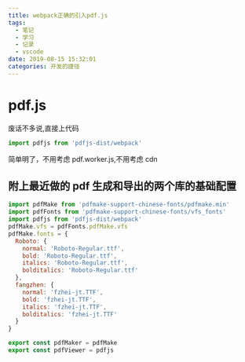 ```yaml
---
title: webpack正确的引入pdf.js
tags:
  - 笔记
  - 学习
  - 记录
  - vscode
date: 2019-08-15 15:32:01
categories: 开发的捷径
---
```


# pdf.js

废话不多说,直接上代码

```javascript
import pdfjs from 'pdfjs-dist/webpack'
```

简单明了，不用考虑 pdf.worker.js,不用考虑 cdn

## 附上最近做的 pdf 生成和导出的两个库的基础配置

```javascript
import pdfMake from 'pdfmake-support-chinese-fonts/pdfmake.min'
import pdfFonts from 'pdfmake-support-chinese-fonts/vfs_fonts'
import pdfjs from 'pdfjs-dist/webpack'
pdfMake.vfs = pdfFonts.pdfMake.vfs
pdfMake.fonts = {
  Roboto: {
    normal: 'Roboto-Regular.ttf',
    bold: 'Roboto-Regular.ttf',
    italics: 'Roboto-Regular.ttf',
    bolditalics: 'Roboto-Regular.ttf'
  },
  fangzhen: {
    normal: 'fzhei-jt.TTF',
    bold: 'fzhei-jt.TTF',
    italics: 'fzhei-jt.TTF',
    bolditalics: 'fzhei-jt.TTF'
  }
}

export const pdfMaker = pdfMake
export const pdfViewer = pdfjs
```
